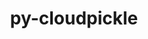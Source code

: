 ---
title: "py-cloudpickle"
layout: cache
categories: [package, develop]
meta: {"compilers": ["gcc@11.4.0", "gcc@9.4.0", "none"], "num_specs": 26, "num_specs_by_stack": {"e4s": 6, "e4s-neoverse_v1": 4, "e4s-power": 1, "hep": 3, "ml-linux-aarch64-cpu": 6, "ml-linux-aarch64-cuda": 6, "ml-linux-x86_64-cpu": 6, "ml-linux-x86_64-cuda": 6, "ml-linux-x86_64-rocm": 3, "root": 26}, "oss": ["ubuntu20.04", "ubuntu22.04", "ubuntu24.04"], "platforms": ["linux"], "stacks": ["e4s", "e4s-neoverse_v1", "e4s-power", "hep", "ml-linux-aarch64-cpu", "ml-linux-aarch64-cuda", "ml-linux-x86_64-cpu", "ml-linux-x86_64-cuda", "ml-linux-x86_64-rocm", "root"], "targets": ["aarch64", "neoverse_v1", "ppc64le", "x86_64_v3"], "versions": ["3.0.0"]}
spec_details: [{"compiler": "none", "hash": "2spwp34ebh2e65yfrzahmgo66rayqvtu", "os": "ubuntu24.04", "platform": "linux", "size": "-", "stacks": ["ml-linux-aarch64-cpu", "ml-linux-aarch64-cuda", "root"], "target": "aarch64", "variants": ["build_system=python_pip"], "versions": ["3.0.0"]}, {"compiler": "none", "hash": "3t6kk572tc6vkoxz5xpgtppbkipxohx4", "os": "ubuntu22.04", "platform": "linux", "size": "-", "stacks": ["e4s", "root"], "target": "x86_64_v3", "variants": ["build_system=python_pip"], "versions": ["3.0.0"]}, {"compiler": "gcc@11.4.0", "hash": "3uwtva4uip5ozlb7j7begfvtfutfubgn", "os": "ubuntu22.04", "platform": "linux", "size": "-", "stacks": ["e4s-neoverse_v1", "root"], "target": "neoverse_v1", "variants": ["build_system=python_pip"], "versions": ["3.0.0"]}, {"compiler": "none", "hash": "5hqwy6hph7thk53rlu2qezk3r3dorsxw", "os": "ubuntu24.04", "platform": "linux", "size": "-", "stacks": ["ml-linux-x86_64-cpu", "ml-linux-x86_64-cuda", "ml-linux-x86_64-rocm", "root"], "target": "x86_64_v3", "variants": ["build_system=python_pip"], "versions": ["3.0.0"]}, {"compiler": "none", "hash": "5ro26dcjxfppu72gx24m4u532w7a5zff", "os": "ubuntu24.04", "platform": "linux", "size": "-", "stacks": ["ml-linux-aarch64-cpu", "ml-linux-aarch64-cuda", "root"], "target": "aarch64", "variants": ["build_system=python_pip"], "versions": ["3.0.0"]}, {"compiler": "gcc@11.4.0", "hash": "7gccd6vfo6otqfjtxbo4ikoozc3lyccq", "os": "ubuntu22.04", "platform": "linux", "size": "-", "stacks": ["e4s-neoverse_v1", "root"], "target": "neoverse_v1", "variants": ["build_system=python_pip"], "versions": ["3.0.0"]}, {"compiler": "none", "hash": "7jn2gsxjmkr7774szidz3qvmiizal2ak", "os": "ubuntu22.04", "platform": "linux", "size": "-", "stacks": ["e4s", "root"], "target": "x86_64_v3", "variants": ["build_system=python_pip"], "versions": ["3.0.0"]}, {"compiler": "none", "hash": "7yxgwnac742kbqz4ybfoyjuddkfvlfx3", "os": "ubuntu24.04", "platform": "linux", "size": "-", "stacks": ["ml-linux-x86_64-cpu", "ml-linux-x86_64-cuda", "root"], "target": "x86_64_v3", "variants": ["build_system=python_pip"], "versions": ["3.0.0"]}, {"compiler": "gcc@11.4.0", "hash": "chjzw6q7tvyy5fubv2wwklkifqxxnp3t", "os": "ubuntu22.04", "platform": "linux", "size": "-", "stacks": ["e4s-neoverse_v1", "root"], "target": "neoverse_v1", "variants": ["build_system=python_pip"], "versions": ["3.0.0"]}, {"compiler": "none", "hash": "cwda7niqtn4fmfczwwq5ry7apwcalfdg", "os": "ubuntu24.04", "platform": "linux", "size": "-", "stacks": ["ml-linux-x86_64-cpu", "ml-linux-x86_64-cuda", "ml-linux-x86_64-rocm", "root"], "target": "x86_64_v3", "variants": ["build_system=python_pip"], "versions": ["3.0.0"]}, {"compiler": "none", "hash": "ge2nshnlxtvjs6nurjoguya2eql2jdl7", "os": "ubuntu24.04", "platform": "linux", "size": "-", "stacks": ["ml-linux-aarch64-cpu", "ml-linux-aarch64-cuda", "root"], "target": "aarch64", "variants": ["build_system=python_pip"], "versions": ["3.0.0"]}, {"compiler": "none", "hash": "gozmrvol3aeut2fjbfedyz4encq7rbps", "os": "ubuntu24.04", "platform": "linux", "size": "-", "stacks": ["ml-linux-aarch64-cpu", "ml-linux-aarch64-cuda", "root"], "target": "aarch64", "variants": ["build_system=python_pip"], "versions": ["3.0.0"]}, {"compiler": "none", "hash": "gtydmgu2sjrdtkrcs6dhrb6dkyhixheu", "os": "ubuntu22.04", "platform": "linux", "size": "-", "stacks": ["hep", "root"], "target": "x86_64_v3", "variants": ["build_system=python_pip"], "versions": ["3.0.0"]}, {"compiler": "none", "hash": "gym7ba75kjzt4m57kteybiywp2yr2lqi", "os": "ubuntu24.04", "platform": "linux", "size": "-", "stacks": ["ml-linux-aarch64-cpu", "ml-linux-aarch64-cuda", "root"], "target": "aarch64", "variants": ["build_system=python_pip"], "versions": ["3.0.0"]}, {"compiler": "none", "hash": "h2gp35hqa5qv372clbxhriipyunw46vx", "os": "ubuntu24.04", "platform": "linux", "size": "-", "stacks": ["ml-linux-x86_64-cpu", "ml-linux-x86_64-cuda", "root"], "target": "x86_64_v3", "variants": ["build_system=python_pip"], "versions": ["3.0.0"]}, {"compiler": "none", "hash": "h42s7ehzsbeg7mz7xzeqqz7dmjupi66q", "os": "ubuntu22.04", "platform": "linux", "size": "-", "stacks": ["e4s", "root"], "target": "x86_64_v3", "variants": ["build_system=python_pip"], "versions": ["3.0.0"]}, {"compiler": "none", "hash": "h4y6uby4r2f6b5maif3mob2367hhjelo", "os": "ubuntu22.04", "platform": "linux", "size": "-", "stacks": ["e4s", "root"], "target": "x86_64_v3", "variants": ["build_system=python_pip"], "versions": ["3.0.0"]}, {"compiler": "gcc@9.4.0", "hash": "ihy7jpgkosccuyeaagvhxykd2274xuog", "os": "ubuntu20.04", "platform": "linux", "size": "-", "stacks": ["e4s-power", "root"], "target": "ppc64le", "variants": ["build_system=python_pip"], "versions": ["3.0.0"]}, {"compiler": "gcc@11.4.0", "hash": "kn7smpfmrb72fort5x33kjdcdoshrwyz", "os": "ubuntu22.04", "platform": "linux", "size": "-", "stacks": ["e4s-neoverse_v1", "root"], "target": "neoverse_v1", "variants": ["build_system=python_pip"], "versions": ["3.0.0"]}, {"compiler": "none", "hash": "qoft5nr4xlxw3gce5mt2ej67wdl7i7it", "os": "ubuntu24.04", "platform": "linux", "size": "-", "stacks": ["ml-linux-x86_64-cpu", "ml-linux-x86_64-cuda", "root"], "target": "x86_64_v3", "variants": ["build_system=python_pip"], "versions": ["3.0.0"]}, {"compiler": "none", "hash": "rqzjyo6wjlh6alb3osgepn7ylcd5e5kn", "os": "ubuntu24.04", "platform": "linux", "size": "-", "stacks": ["ml-linux-x86_64-cpu", "ml-linux-x86_64-cuda", "ml-linux-x86_64-rocm", "root"], "target": "x86_64_v3", "variants": ["build_system=python_pip"], "versions": ["3.0.0"]}, {"compiler": "none", "hash": "rzbhjjfchcv4lpdbu5qy7v4wci2ttfyv", "os": "ubuntu22.04", "platform": "linux", "size": "-", "stacks": ["e4s", "root"], "target": "x86_64_v3", "variants": ["build_system=python_pip"], "versions": ["3.0.0"]}, {"compiler": "none", "hash": "sbep4w4tepk2dm5g5r4bhn7fe4hmomkr", "os": "ubuntu24.04", "platform": "linux", "size": "-", "stacks": ["ml-linux-aarch64-cpu", "ml-linux-aarch64-cuda", "root"], "target": "aarch64", "variants": ["build_system=python_pip"], "versions": ["3.0.0"]}, {"compiler": "none", "hash": "vxnoniqroylxdknkzwiayxjfvjhkjksf", "os": "ubuntu22.04", "platform": "linux", "size": "-", "stacks": ["e4s", "root"], "target": "x86_64_v3", "variants": ["build_system=python_pip"], "versions": ["3.0.0"]}, {"compiler": "none", "hash": "wl2xmmzhkedmjprl367xznp2ry52oatt", "os": "ubuntu22.04", "platform": "linux", "size": "-", "stacks": ["hep", "root"], "target": "x86_64_v3", "variants": ["build_system=python_pip"], "versions": ["3.0.0"]}, {"compiler": "none", "hash": "zoo67tozlsxnmwq3cvwgy7mnzrmedsqa", "os": "ubuntu22.04", "platform": "linux", "size": "-", "stacks": ["hep", "root"], "target": "x86_64_v3", "variants": ["build_system=python_pip"], "versions": ["3.0.0"]}]
---